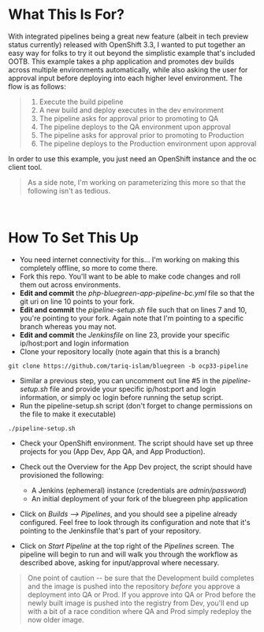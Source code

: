 # What This Is For?
With integrated pipelines being a great new feature (albeit in tech preview status currently) released with OpenShift 3.3, I wanted to put together an easy way for folks to try it out beyond the simplistic example that's included OOTB. This example takes a php application and promotes dev builds across multiple environments automatically, while also asking the user for approval input before deploying into each higher level environment. The flow is as follows:

> 1. Execute the build pipeline
> 2. A new build and deploy executes in the dev environment
> 3. The pipeline asks for approval prior to promoting to QA
> 4. The pipeline deploys to the QA environment upon approval
> 5. The pipeline asks for approval prior to promoting to Production
> 6. The pipeline deploys to the Production environment upon approval

In order to use this example, you just need an OpenShift instance and the oc client tool.
<br>
> As a side note, I'm working on parameterizing this more so that the following isn't as tedious.
<br>

# How To Set This Up
+ You need internet connectivity for this... I'm working on making this completely offline, so more to come there.
+ Fork this repo. You'll want to be able to make code changes and roll them out across environments.
+ __Edit and commit__ the _php-bluegreen-app-pipeline-bc.yml_ file so that the git uri on line 10 points to your fork.
+ __Edit and commit__ the _pipeline-setup.sh_ file such that on lines 7 and 10, you're pointing to your fork. Again note that I'm pointing to a specific branch whereas you may not.
+ __Edit and commit__ the _Jenkinsfile_ on line 23, provide your specific ip/host:port and login information
+ Clone your repository locally (note again that this is a branch)

```
git clone https://github.com/tariq-islam/bluegreen -b ocp33-pipeline
```

+ Similar a previous step, you can uncomment out line #5 in the _pipeline-setup.sh_ file and provide your specific ip/host:port and login information, or simply oc login before running the setup script.
+ Run the pipeline-setup.sh script (don't forget to change permissions on the file to make it executable)

```
./pipeline-setup.sh
```

+ Check your OpenShift environment. The script should have set up three projects for you (App Dev, App QA, and App Production).
+ Check out the Overview for the App Dev project, the script should have provisioned the following:
	+ A Jenkins (ephemeral) instance (credentials are _admin/password_)
	+ An initial deployment of your fork of the bluegreen php application

+ Click on _Builds --> Pipelines_, and you should see a pipeline already configured. Feel free to look through its configuration and note that it's pointing to the Jenkinsfile that's part of your repository.
+ Click on _Start Pipeline_ at the top right of the _Pipelines_ screen. The pipeline will begin to run and will walk you through the workflow as described above, asking for input/approval where necessary.

> One point of caution -- be sure that the Development build completes and the image is pushed into the repository _before_ you approve a deployment into QA or Prod. If you approve into QA or Prod before the newly built image is pushed into the registry from Dev, you'll end up with a bit of a race condition where QA and Prod simply redeploy the now older image.


